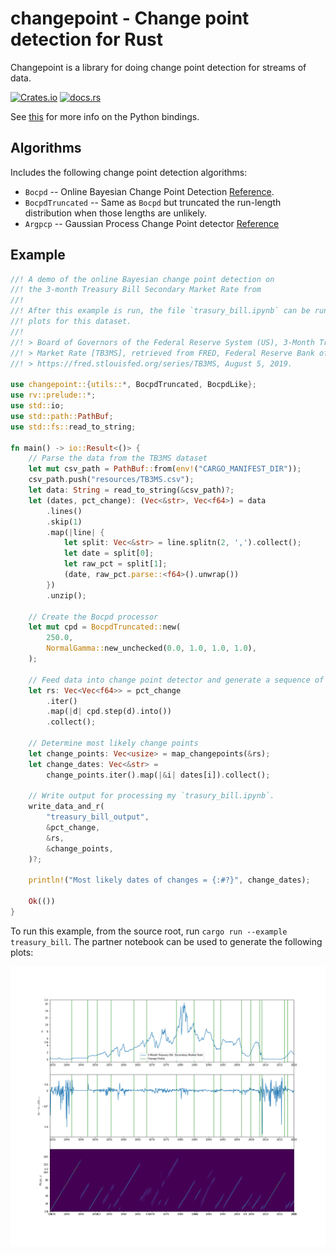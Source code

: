 # changepoint - Change point detection for Rust
Changepoint is a library for doing change point detection for streams of data.

[![Crates.io](https://img.shields.io/crates/v/changepoint)](https://crates.io/crates/changepoint)
[![docs.rs](https://docs.rs/changepoint/badge.svg)](https://docs.rs/changepoint)

See [this](https://github.com/promised-ai/changepoint/pychangepoint/README.md) for more info on the Python bindings.

## Algorithms
Includes the following change point detection algorithms:
* `Bocpd` -- Online Bayesian Change Point Detection [Reference](https://arxiv.org/pdf/0710.3742.pdf).
* `BocpdTruncated` -- Same as `Bocpd` but truncated the run-length distribution when those lengths are unlikely.
* `Argpcp` -- Gaussian Process Change Point detector [Reference](http://citeseerx.ist.psu.edu/viewdoc/download?doi=10.1.1.170.1450&rep=rep1&type=pdf)

## Example
```rust
//! A demo of the online Bayesian change point detection on
//! the 3-month Treasury Bill Secondary Market Rate from
//!
//! After this example is run, the file `trasury_bill.ipynb` can be run to generate
//! plots for this dataset.
//!
//! > Board of Governors of the Federal Reserve System (US), 3-Month Treasury Bill: Secondary
//! > Market Rate [TB3MS], retrieved from FRED, Federal Reserve Bank of St. Louis;
//! > https://fred.stlouisfed.org/series/TB3MS, August 5, 2019.

use changepoint::{utils::*, BocpdTruncated, BocpdLike};
use rv::prelude::*;
use std::io;
use std::path::PathBuf;
use std::fs::read_to_string;

fn main() -> io::Result<()> {
    // Parse the data from the TB3MS dataset
    let mut csv_path = PathBuf::from(env!("CARGO_MANIFEST_DIR"));
    csv_path.push("resources/TB3MS.csv");
    let data: String = read_to_string(&csv_path)?;
    let (dates, pct_change): (Vec<&str>, Vec<f64>) = data
        .lines()
        .skip(1)
        .map(|line| {
            let split: Vec<&str> = line.splitn(2, ',').collect();
            let date = split[0];
            let raw_pct = split[1];
            (date, raw_pct.parse::<f64>().unwrap())
        })
        .unzip();

    // Create the Bocpd processor
    let mut cpd = BocpdTruncated::new(
        250.0,
        NormalGamma::new_unchecked(0.0, 1.0, 1.0, 1.0),
    );

    // Feed data into change point detector and generate a sequence of run-length distributions
    let rs: Vec<Vec<f64>> = pct_change
        .iter()
        .map(|d| cpd.step(d).into())
        .collect();

    // Determine most likely change points
    let change_points: Vec<usize> = map_changepoints(&rs);
    let change_dates: Vec<&str> =
        change_points.iter().map(|&i| dates[i]).collect();

    // Write output for processing my `trasury_bill.ipynb`.
    write_data_and_r(
        "treasury_bill_output",
        &pct_change,
        &rs,
        &change_points,
    )?;

    println!("Most likely dates of changes = {:#?}", change_dates);

    Ok(())
}
```

To run this example, from the source root, run `cargo run --example treasury_bill`.
The partner notebook can be used to generate the following plots:

![Treasury Bill Plots](./images/treasury_bill_plots.png)

